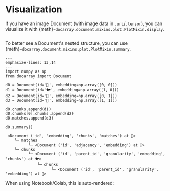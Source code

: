 # Visualization

If you have an image Document (with image data in `.uri`/`.tensor`), you can visualize it with {meth}`~docarray.document.mixins.plot.PlotMixin.display`.

```{figure} images/doc-plot-in-jupyter.jpg
```


To better see a Document's nested structure, you can use {meth}`~docarray.document.mixins.plot.PlotMixin.summary`.

```{code-block} python
---
emphasize-lines: 13,14
---
import numpy as np
from docarray import Document

d0 = Document(id='🐲', embedding=np.array([0, 0]))
d1 = Document(id='🐦', embedding=np.array([1, 0]))
d2 = Document(id='🐢', embedding=np.array([0, 1]))
d3 = Document(id='🐯', embedding=np.array([1, 1]))

d0.chunks.append(d1)
d0.chunks[0].chunks.append(d2)
d0.matches.append(d3)

d0.summary()
```

```text
 <Document ('id', 'embedding', 'chunks', 'matches') at 🐲>
    └─ matches
          └─ <Document ('id', 'adjacency', 'embedding') at 🐯>
    └─ chunks
          └─ <Document ('id', 'parent_id', 'granularity', 'embedding', 'chunks') at 🐦>
              └─ chunks
                    └─ <Document ('id', 'parent_id', 'granularity', 'embedding') at 🐢>
```

When using Notebook/Colab, this is auto-rendered:

```{figure} images/doc-auto-summary.png
```
